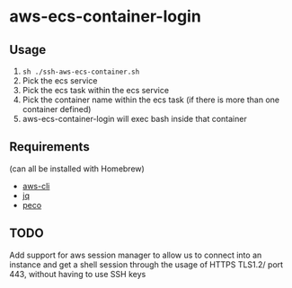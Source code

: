 # aws-ecs-container-login

## Usage

1. `sh ./ssh-aws-ecs-container.sh`
2. Pick the ecs service
3. Pick the ecs task within the ecs service
4. Pick the container name within the ecs task (if there is more than one container defined)
5. aws-ecs-container-login will exec bash inside that container

## Requirements

(can all be installed with Homebrew)

* [aws-cli](https://aws.amazon.com/cli/)
* [jq](https://stedolan.github.io/jq/)
* [peco](https://github.com/peco/peco)

## TODO
Add support for aws session manager to allow us to connect into an instance and get a shell session through the usage of HTTPS TLS1.2/ port 443, without having to use SSH keys
